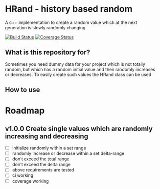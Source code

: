 # HRand - history based random
A c++ implementation to create a random value which at the next generation is slowly randomly changing

[![Build Status](https://travis-ci.org/open-pete/HRand.svg?branch=development)](https://travis-ci.org/open-pete/HRand) [![Coverage Status](https://coveralls.io/repos/github/open-pete/HRand/badge.svg?branch=development)](https://coveralls.io/github/open-pete/HRand?branch=development)

## What is this repository for?
Sometimes you need dummy data for your project which is not totally random, but which has a random initial value and then randomly increases or decreases. 
To easily create such values the HRand class can be used

## How to use

# Roadmap

## v1.0.0 Create single values which are randomly increasing and decreasing
- [ ] initialize randomly within a set range
- [ ] randomly increase or decrease within a set delta-range 
- [ ] don't exceed the total range
- [ ] don't exceed the delta range
- [ ] above requirements are tested
- [ ] ci working
- [ ] coverage working
